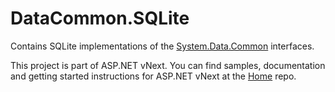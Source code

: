 DataCommon.SQLite
=================

Contains SQLite implementations of the [System.Data.Common](https://github.com/aspnet/DataCommon) interfaces.

This project is part of ASP.NET vNext. You can find samples, documentation and getting started instructions for ASP.NET vNext at the [Home](https://github.com/aspnet/home) repo.
